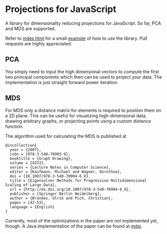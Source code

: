 Projections for JavaScript
==========================

A library for dimensionality reducing projections for JavaScript.
So far, PCA and MDS are supported.

Refer to [index.html](index.html) for a small [example](https://mdsjs.josuakrause.com/) of how to use the library.
Pull requests are highly appreciated.

## PCA

You simply need to input the high dimensional vectors to compute the first two
principal components which then can be used to project your data.
The implementation is just straight forward power iteration.

## MDS

For MDS only a distance matrix for elements is required to position
them on a 2D plane. This can be useful for visualizing high-dimensional data,
drawing arbitrary graphs, or projecting points using a custom distance function.

The algorithm used for calculating the MDS is published at

```
@incollection{
  year = {2007},
  isbn = {978-3-540-70903-9},
  booktitle = {Graph Drawing},
  volume = {4372},
  series = {Lecture Notes in Computer Science},
  editor = {Kaufmann, Michael and Wagner, Dorothea},
  doi = {10.1007/978-3-540-70904-6_6},
  title = {Eigensolver Methods for Progressive Multidimensional Scaling of Large Data},
  url = {http://dx.doi.org/10.1007/978-3-540-70904-6_6},
  publisher = {Springer Berlin Heidelberg},
  author = {Brandes, Ulrik and Pich, Christian},
  pages = {42-53},
  language = {English}
}
```

Currently, most of the optimizations in the paper are *not* implemented yet, though.
A Java implementation of the paper can be found at [mdsj](http://www.inf.uni-konstanz.de/algo/software/mdsj/).

